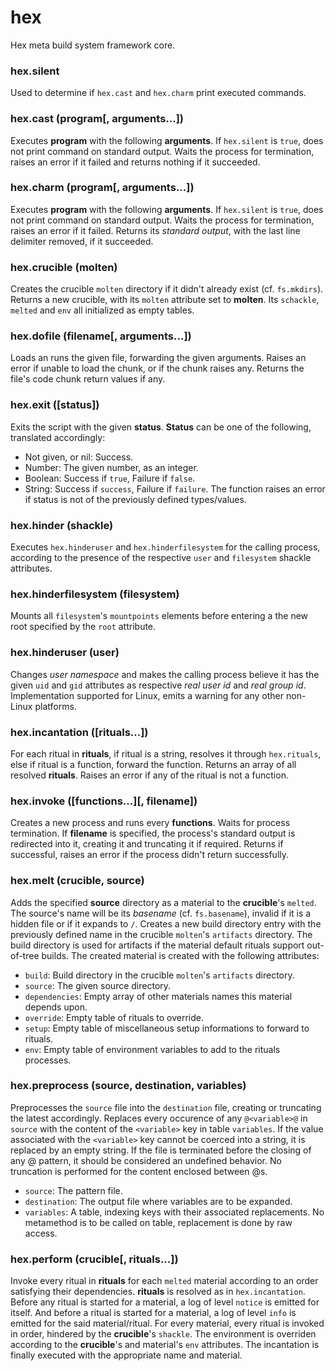 # hex

Hex meta build system framework core.

### hex.silent

Used to determine if `hex.cast` and `hex.charm` print executed commands.

### hex.cast (program[, arguments...])

Executes **program** with the following **arguments**.
If `hex.silent` is `true`, does not print command on standard output.
Waits the process for termination, raises an error if it failed
and returns nothing if it succeeded.

### hex.charm (program[, arguments...])

Executes **program** with the following **arguments**.
If `hex.silent` is `true`, does not print command on standard output.
Waits the process for termination, raises an error if it failed.
Returns its _standard output_, with the last line delimiter removed, if it succeeded.

### hex.crucible (molten)

Creates the crucible `molten` directory if it didn't already exist (cf. `fs.mkdirs`).
Returns a new crucible, with its `molten` attribute set to **molten**.
Its `schackle`, `melted` and `env` all initialized as empty tables.

### hex.dofile (filename[, arguments...])

Loads an runs the given file, forwarding the given arguments.
Raises an error if unable to load the chunk, or if the chunk raises any.
Returns the file's code chunk return values if any.

### hex.exit ([status])

Exits the script with the given **status**.
**Status** can be one of the following, translated accordingly:
- Not given, or nil: Success.
- Number: The given number, as an integer.
- Boolean: Success if `true`, Failure if `false`.
- String: Success if `success`, Failure if `failure`.
The function raises an error if status is not of the previously defined types/values.

### hex.hinder (shackle)

Executes `hex.hinderuser` and `hex.hinderfilesystem` for the calling process,
according to the presence of the respective `user` and `filesystem` shackle attributes.

### hex.hinderfilesystem (filesystem)

Mounts all `filesystem`'s `mountpoints` elements before
entering a the new root specified by the `root` attribute.

### hex.hinderuser (user)

Changes _user namespace_ and makes the calling process believe it has
the given `uid` and `gid` attributes as respective _real user id_ and _real group id_.
Implementation supported for Linux, emits a warning for any other non-Linux platforms.

### hex.incantation ([rituals...])

For each ritual in **rituals**, if ritual is a string, resolves it through `hex.rituals`,
else if ritual is a function, forward the function. Returns an array of all resolved **rituals**.
Raises an error if any of the ritual is not a function.

### hex.invoke ([functions...][, filename])

Creates a new process and runs every **functions**. Waits for process termination.
If **filename** is specified, the process's standard output is redirected into it, creating it and truncating it if required.
Returns if successful, raises an error if the process didn't return successfully.

### hex.melt (crucible, source)

Adds the specified **source** directory as a material to the **crucible**'s `melted`.
The source's name will be its _basename_ (cf. `fs.basename`), invalid if it is a hidden file or if it expands to `/`.
Creates a new build directory entry with the previously defined name in the crucible `molten`'s `artifacts` directory.
The build directory is used for artifacts if the material default rituals support out-of-tree builds.
The created material is created with the following attributes:
- `build`: Build directory in the crucible `molten`'s `artifacts` directory.
- `source`: The given source directory.
- `dependencies`: Empty array of other materials names this material depends upon.
- `override`: Empty table of rituals to override.
- `setup`: Empty table of miscellaneous setup informations to forward to rituals.
- `env`: Empty table of environment variables to add to the rituals processes.

### hex.preprocess (source, destination, variables)

Preprocesses the `source` file into the `destination` file, creating or truncating the latest accordingly.
Replaces every occurence of any `@<variable>@` in `source` with the content of the `<variable>` key in table `variables`.
If the value associated with the `<variable>` key cannot be coerced into a string, it is replaced by an empty string.
If the file is terminated before the closing of any @ pattern, it should be considered an undefined behavior.
No truncation is performed for the content enclosed between @s.
- `source`: The pattern file.
- `destination`: The output file where variables are to be expanded.
- `variables`: A table, indexing keys with their associated replacements. No metamethod is to be called on table, replacement is done by raw access.

### hex.perform (crucible[, rituals...])

Invoke every ritual in **rituals** for each `melted` material according to an order
satisfying their dependencies. **rituals** is resolved as in `hex.incantation`.
Before any ritual is started for a material, a log of level `notice` is emitted for itself.
And before a ritual is started for a material, a log of level `info` is emitted for the said material/ritual.
For every material, every ritual is invoked in order, hindered by the **crucible**'s `shackle`.
The environment is overriden according to the **crucible**'s and material's `env` attributes.
The incantation is finally executed with the appropriate name and material.

